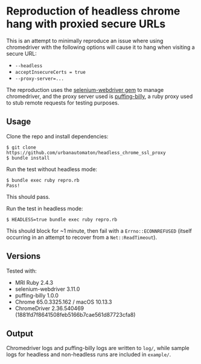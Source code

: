 # Reproduction of headless chrome hang with proxied secure URLs

This is an attempt to minimally reproduce an issue where using
chromedriver with the following options will cause it to hang when
visiting a secure URL:

* `--headless`
* `acceptInsecureCerts = true`
* `--proxy-server=...`

The reproduction uses the [selenium-webdriver
gem](https://github.com/SeleniumHQ/selenium/tree/master/rb) to manage
chromedriver, and the proxy server used is
[puffing-billy](https://github.com/oesmith/puffing-billy), a ruby proxy
used to stub remote requests for testing purposes.

## Usage

Clone the repo and install dependencies:

    $ git clone https://github.com/urbanautomaton/headless_chrome_ssl_proxy
    $ bundle install

Run the test without headless mode:

    $ bundle exec ruby repro.rb
    Pass!

This should pass.

Run the test in headless mode:

    $ HEADLESS=true bundle exec ruby repro.rb

This should block for ~1 minute, then fail with a `Errno::ECONNREFUSED`
(itself occurring in an attempt to recover from a `Net::ReadTimeout`).

## Versions

Tested with:

* MRI Ruby 2.4.3
* selenium-webdriver 3.11.0
* puffing-billy 1.0.0
* Chrome 65.0.3325.162 / macOS 10.13.3
* ChromeDriver 2.36.540469 (1881fd7f8641508feb5166b7cae561d87723cfa8)

## Output

Chromedriver logs and puffing-billy logs are written to `log/`, while
sample logs for headless and non-headless runs are included in
`example/`.
